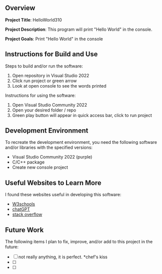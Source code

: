 ## Overview

**Project Title**: HelloWorld310

**Project Description**: This program will print "Hello World" in the console.

**Project Goals**: Print "Hello World" in the console

## Instructions for Build and Use

Steps to build and/or run the software:

1. Open repository in Visual Studio 2022
2. Click run project or green arrow
3. Look at open console to see the words printed

Instructions for using the software:

1. Open Visual Studio Community 2022
2. Open your desired folder / repo
3. Green play button will appear in quick access bar, click to run project

## Development Environment 

To recreate the development environment, you need the following software and/or libraries with the specified versions:

* Visual Studio Community 2022 (purple)
* C/C++ package
* Create new console project

## Useful Websites to Learn More

I found these websites useful in developing this software:

* [W3schools](https://www.w3schools.com/)
* [chatGPT](https://chatgpt.com/)
* [stack overflow](https://stackoverflow.com/questions)

## Future Work

The following items I plan to fix, improve, and/or add to this project in the future:

* [ ] not really anything, it is perfect. *chef's kiss
* [ ]
* [ ]
